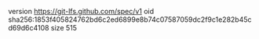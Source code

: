 version https://git-lfs.github.com/spec/v1
oid sha256:1853f405824762bd6c2ed6899e8b74c07587059dc2f9c1e282b45cd69d6c4108
size 515
